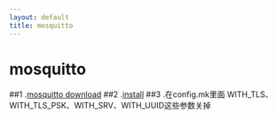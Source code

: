 ```yaml
---
layout: default
title: mosquitto
---
```


# mosquitto
##1 .[mosquitto download](http://mosquitto.org/download/)
##2	.[install](http://blog.chinaunix.net/uid-25885064-id-3539075.html)
##3 .在config.mk里面   WITH_TLS、WITH_TLS_PSK、WITH_SRV、WITH_UUID这些参数关掉